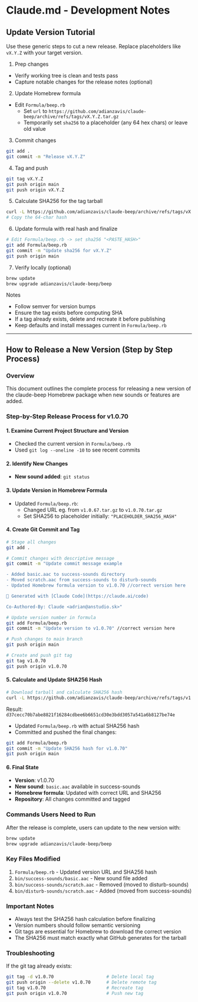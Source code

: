 # Claude.md - Development Notes

## Update Version Tutorial

Use these generic steps to cut a new release. Replace placeholders like `vX.Y.Z` with your target version.

1) Prep changes
- Verify working tree is clean and tests pass
- Capture notable changes for the release notes (optional)

2) Update Homebrew formula
- Edit `Formula/beep.rb`
  - Set `url` to `https://github.com/adianzavis/claude-beep/archive/refs/tags/vX.Y.Z.tar.gz`
  - Temporarily set `sha256` to a placeholder (any 64 hex chars) or leave old value

3) Commit changes
```bash
git add .
git commit -m "Release vX.Y.Z"
```

4) Tag and push
```bash
git tag vX.Y.Z
git push origin main
git push origin vX.Y.Z
```

5) Calculate SHA256 for the tag tarball
```bash
curl -L https://github.com/adianzavis/claude-beep/archive/refs/tags/vX.Y.Z.tar.gz | shasum -a 256
# Copy the 64‑char hash
```

6) Update formula with real hash and finalize
```bash
# Edit Formula/beep.rb -> set sha256 "<PASTE_HASH>"
git add Formula/beep.rb
git commit -m "Update sha256 for vX.Y.Z"
git push origin main
```

7) Verify locally (optional)
```bash
brew update
brew upgrade adianzavis/claude-beep/beep
```

Notes
- Follow semver for version bumps
- Ensure the tag exists before computing SHA
- If a tag already exists, delete and recreate it before publishing
- Keep defaults and install messages current in `Formula/beep.rb`

---

## How to Release a New Version (Step by Step Process)

### Overview
This document outlines the complete process for releasing a new version of the claude-beep Homebrew package when new sounds or features are added.

### Step-by-Step Release Process for v1.0.70

#### 1. Examine Current Project Structure and Version
- Checked the current version in `Formula/beep.rb`
- Used `git log --oneline -10` to see recent commits

#### 2. Identify New Changes
- **New sound added**: `git status`

#### 3. Update Version in Homebrew Formula
- Updated `Formula/beep.rb`:
  - Changed URL eg. from `v1.0.67.tar.gz` to `v1.0.70.tar.gz`  
  - Set SHA256 to placeholder initially: `"PLACEHOLDER_SHA256_HASH"`

#### 4. Create Git Commit and Tag
```bash
# Stage all changes
git add .

# Commit changes with descriptive message
git commit -m "Update commit message example

- Added basic.aac to success-sounds directory
- Moved scratch.aac from success-sounds to disturb-sounds  
- Updated Homebrew formula version to v1.0.70 //correct version here

🤖 Generated with [Claude Code](https://claude.ai/code)

Co-Authored-By: Claude <adrian@anstudio.sk>"

# Update version number in formula
git add Formula/beep.rb
git commit -m "Update version to v1.0.70" //correct version here

# Push changes to main branch
git push origin main

# Create and push git tag
git tag v1.0.70
git push origin v1.0.70
```

#### 5. Calculate and Update SHA256 Hash
```bash
# Download tarball and calculate SHA256 hash
curl -L https://github.com/adianzavis/claude-beep/archive/refs/tags/v1.0.70.tar.gz | shasum -a 256
```
Result: `d37cecc70b7abe8821f16284cdbee6b6651cd30e3bdd3057a541a6b8127be74e`

- Updated `Formula/beep.rb` with actual SHA256 hash
- Committed and pushed the final changes:

```bash
git add Formula/beep.rb
git commit -m "Update SHA256 hash for v1.0.70"
git push origin main
```

#### 6. Final State
- **Version**: v1.0.70
- **New sound**: `basic.aac` available in success-sounds
- **Homebrew formula**: Updated with correct URL and SHA256
- **Repository**: All changes committed and tagged

### Commands Users Need to Run
After the release is complete, users can update to the new version with:

```bash
brew update
brew upgrade adianzavis/claude-beep/beep
```

### Key Files Modified
1. `Formula/beep.rb` - Updated version URL and SHA256 hash
2. `bin/success-sounds/basic.aac` - New sound file added
3. `bin/success-sounds/scratch.aac` - Removed (moved to disturb-sounds)
4. `bin/disturb-sounds/scratch.aac` - Added (moved from success-sounds)

### Important Notes
- Always test the SHA256 hash calculation before finalizing
- Version numbers should follow semantic versioning
- Git tags are essential for Homebrew to download the correct version
- The SHA256 must match exactly what GitHub generates for the tarball

### Troubleshooting
If the git tag already exists:
```bash
git tag -d v1.0.70                    # Delete local tag
git push origin --delete v1.0.70      # Delete remote tag
git tag v1.0.70                       # Recreate tag
git push origin v1.0.70               # Push new tag
```
